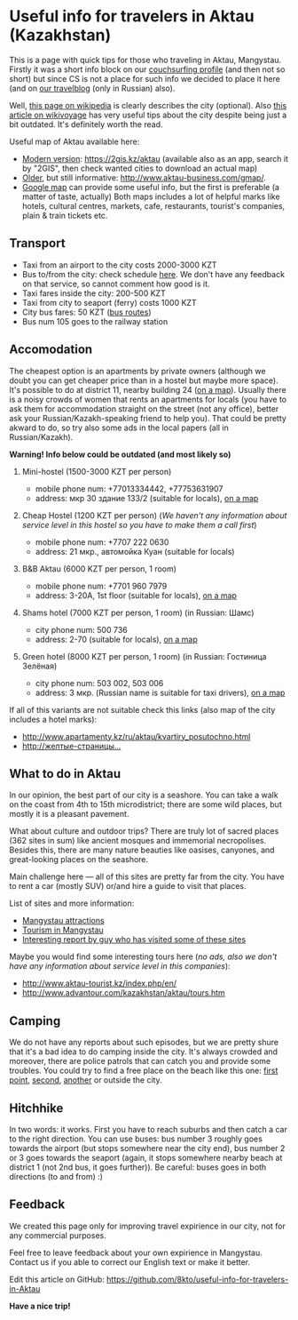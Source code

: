 # Useful info for travelers in Aktau (Kazakhstan)
This is a page with quick tips for those who traveling in Aktau, Mangystau. Firstly it was a short info block on our [couchsurfing profile](https://www.couchsurfing.com/people/brightcurly) (and then not so short) but since CS is not a place for such info we decided to place it here (and on [our travelblog](http://travelugi.com) (only in Russian) also).

Well, [this page on wikipedia](https://en.wikipedia.org/wiki/Aktau) is clearly describes the city (optional).
Also [this article on wikivoyage](https://en.wikivoyage.org/wiki/Aktau) has very useful tips about the city despite being just a bit outdated. It's definitely worth the read.

Useful map of Aktau available here: 
* [Modern version](https://2gis.kz/aktau): https://2gis.kz/aktau (available also as an app, search it by "2GIS", then check wanted cities to download an actual map)
* [Older](http://www.aktau-business.com/gmap/), but still informative: http://www.aktau-business.com/gmap/.
* [Google map](https://www.google.com/maps/search/gmap+aktau/@43.6432893,51.1539077,14.5z) can provide some useful info, but the first is preferable (a matter of taste, actually)
Both maps includes a lot of helpful marks like hotels, cultural centres, markets, cafe, restaurants, tourist's companies, plain & train tickets etc.


## Transport
- Taxi from an airport to the city costs 2000-3000 KZT
- Bus to/from the city: check schedule [here](https://www.lada.kz/aktau_news/society/64059-grafik-dvizheniya-elektroavtobusov-v-aktau-skorrektirovali.html). We don't have any feedback on that service, so cannot comment how good is it.
- Taxi fares inside the city: 200-500 KZT
- Taxi from city to seaport (ferry) costs 1000 KZT
- City bus fares: 50 KZT ([bus routes](http://www.aktau-business.com/bus/))
- Bus num 105 goes to the railway station


## Accomodation
The cheapest option is an apartments by private owners (although we doubt you can get cheaper price than in a hostel but maybe more space). It's possible to do at district 11, nearby building 24 ([on a map](http://www.aktau-business.com/gmap/?coord=43.656152,51.152505&z=17&t=k)). Usually there is a noisy crowds of women that rents an apartments for locals (you have to ask them for accommodation straight on the street (not any office), better ask your Russian/Kazakh-speaking friend to help you). That could be pretty akward to do, so try also some ads in the local papers (all in Russian/Kazakh).

**Warning! Info below could be outdated (and most likely so)**
1. Mini-hostel (1500-3000 KZT per person)
    - mobile phone num: +77013334442, +77753631907
    - address: мкр 30 здание 133/2 (suitable for locals), [on a map](http://www.aktau-business.com/gmap/?coord=43.68118,51.16274&z=17&t=k)

2. Cheap Hostel (1200 KZT per person) (_We haven't any information about service level in this hostel so you have to make them a call first_)
    - mobile phone num: +7707 222 0630
    - address: 21 мкр., автомойка Куан (suitable for locals)

3. B&B Aktau (6000 KZT per person, 1 room)
    - mobile phone num: +7701 960 7979
    - address: 3-20A, 1st floor (suitable for locals), [on a map]( http://www.aktau-business.com/gmap/?coord=43.636448,51.182181&z=17&t=k)

4. Shams hotel (7000 KZT per person, 1 room) (in Russian: Шамс)
    - city phone num: 500 736
    - address: 2-70 (suitable for locals), [on a map]( http://www.aktau-business.com/gmap/?coord=43.635734,51.170819&z=17&t=k)

5. Green hotel (8000 KZT per person, 1 room) (in Russian: Гостиница Зелёная)
    - city phone num: 503 002, 503 006
    - address: 3 мкр. (Russian name is suitable for taxi drivers), [on a map](http://www.aktau-business.com/gmap/?coord=43.635563,51.180893&z=17&t=k)

If all of this variants are not suitable check this links (also map of the city includes a hotel marks):
- http://www.apartamenty.kz/ru/aktau/kvartiry_posutochno.html
- [http://желтые-страницы...](https://xn----8sbnadqrtzjid0d5cj.cybo.com/KZ/%D0%B0%D0%BA%D1%82%D0%B0%D1%83/%D1%85%D0%BE%D1%81%D1%82%D0%B5%D0%BB%D1%8B/)


## What to do in Aktau
In our opinion, the best part of our city is a seashore. You can take a walk on the coast from 4th to 15th microdistrict; there are some wild places, but mostly it is a pleasant pavement.

What about culture and outdoor trips? There are truly lot of sacred places (362 sites in sum) like ancient mosques and immemorial necropolises. Besides this, there are many nature beauties like oasises, canyones, and great-looking places on the seashore.

Main challenge here — all of this sites are pretty far from the city. You have to rent a car (mostly SUV) or/and hire a guide to visit that places.

List of sites and more information:
- [Mangystau attractions](http://visitkazakhstan.kz/en/guide/places/11/5/)
- [Tourism in Mangystau](http://en.mangystau.info/turizm/turism)
- [Interesting report by guy who has visited some of these sites](https://www.lonelyplanet.com/thorntree/forums/asia-central-asia/kazakhstan/aktau-and-mangistau-region)

Maybe you would find some interesting tours here (_no ads, also we don't have any information about service level in this companies_):
- http://www.aktau-tourist.kz/index.php/en/
- http://www.advantour.com/kazakhstan/aktau/tours.htm


## Camping
We do not have any reports about such episodes, but we are pretty shure that it's a bad idea to do camping inside the city. It's always crowded and moreover, there are police patrols that can catch you and provide some troubles. You could try to find a free place on the beach like this one: [first point](https://goo.gl/maps/vEU5YiL9fc22), [second](https://goo.gl/maps/rbr4R4SNivH2), [another](https://goo.gl/maps/bYHiMzgWtLo) or outside the city.

## Hitchhike
In two words: it works. First you have to reach suburbs and then catch a car to the right direction. You can use buses: bus number 3 roughly goes towards the airport (but stops somewhere near the city end), bus number 2 or 3 goes towards the seaport (again, it stops somewhere nearby beach at district 1 (not 2nd bus, it goes further)). Be careful: buses goes in both directions (to and from) :)

## Feedback
We created this page only for improving travel expirience in our city, not for any commercial purposes.

Feel free to leave feedback about your own expirience in Mangystau. Contact us if you able to correct our English text or make it better.

Edit this article on GitHub: https://github.com/8kto/useful-info-for-travelers-in-Aktau

**Have a nice trip!**
